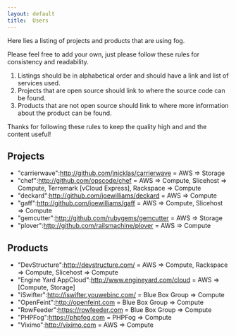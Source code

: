 ```yaml
---
layout: default
title:  Users
---
```


Here lies a listing of projects and products that are using fog.

Please feel free to add your own, just please follow these rules for consistency and readability.

1. Listings should be in alphabetical order and should have a link and list of services used.
2. Projects that are open source should link to where the source code can be found.
3. Products that are not open source should link to where more information about the product can be found.

Thanks for following these rules to keep the quality high and and the content useful!

## Projects

* "carrierwave":http://github.com/jnicklas/carrierwave = AWS => Storage
* "chef":http://github.com/opscode/chef = AWS => Compute, Slicehost => Compute, Terremark \[vCloud Express\], Rackspace => Compute
* "deckard":http://github.com/joewilliams/deckard = AWS => Compute
* "gaff":http://github.com/joewilliams/gaff = AWS => Compute, Slicehost => Compute
* "gemcutter":http://github.com/rubygems/gemcutter = AWS => Storage
* "plover":http://github.com/railsmachine/plover = AWS => Compute

## Products

* "DevStructure":http://devstructure.com/ = AWS => Compute, Rackspace => Compute, Slicehost => Compute
* "Engine Yard AppCloud":http://www.engineyard.com/cloud = AWS => \[Compute, Storage\]
* "iSwifter":http://iswifter.youwebinc.com/ = Blue Box Group => Compute
* "OpenFeint":http://openfeint.com = Blue Box Group => Compute
* "RowFeeder":https://rowfeeder.com = Blue Box Group => Compute
* "PHPFog":https://phpfog.com = PHPFog => Compute
* "Viximo":http://viximo.com = AWS => Compute